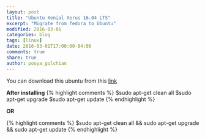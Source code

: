 ```yaml
---
layout: post
title: "Ubuntu Xenial Xerus 16.04 LTS"
excerpt: "Migrate from fedora to Ubuntu"
modified: 2016-03-01
categories: blog  
tags: [linux]
date: 2016-03-01T17:00:00-04:00
comments: true
share: true
author: pooya_golchian
---
```

You can download this ubuntu from this [link](http://cdimage.ubuntu.com/daily-live/current/)


**After installing**
{% highlight comments %}
$sudo apt-get clean all
$sudo apt-get upgrade
$sudo apt-get update
{% endhighlight %}

**OR**

{% highlight comments %}
$sudo apt-get clean all && sudo apt-get upgrade && sudo apt-get update
{% endhighlight %}
